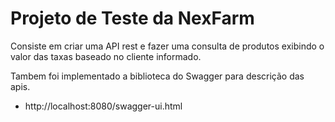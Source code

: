 # Projeto de Teste da NexFarm

Consiste em criar uma API rest e fazer uma consulta de produtos 
exibindo o valor das taxas baseado no cliente informado.

Tambem foi implementado a biblioteca do Swagger para descrição das apis.

* http://localhost:8080/swagger-ui.html